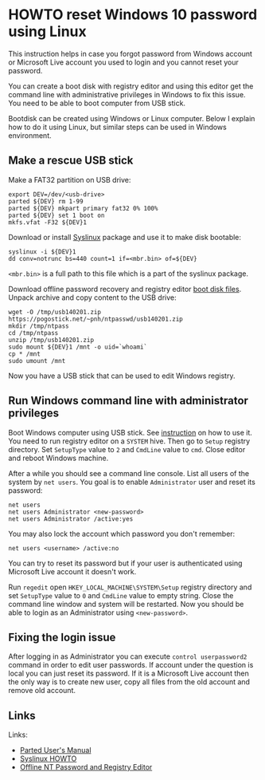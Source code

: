 # HOWTO reset Windows 10 password using Linux

This instruction helps in case you forgot password from Windows account or
Microsoft Live account you used to login and you cannot reset your password.

You can create a boot disk with registry editor and using this editor get the
command line with administrative privileges in Windows to fix this issue. You
need to be able to boot computer from USB stick.

Bootdisk can be created using Windows or Linux computer. Below I explain how to
do it using Linux, but similar steps can be used in Windows environment.

## Make a rescue USB stick

Make a FAT32 partition on USB drive:
```
export DEV=/dev/<usb-drive>
parted ${DEV} rm 1-99
parted ${DEV} mkpart primary fat32 0% 100%
parted ${DEV} set 1 boot on
mkfs.vfat -F32 ${DEV}1
```

Download or install [Syslinux](https://wiki.syslinux.org) package and use it to
make disk bootable:
```
syslinux -i ${DEV}1
dd conv=notrunc bs=440 count=1 if=<mbr.bin> of=${DEV}
```
`<mbr.bin>` is a full path to this file which is a part of the syslinux
package.

Download offline password recovery and registry editor [boot disk
files](https://pogostick.net/~pnh/ntpasswd/usb140201.zip). Unpack archive and
copy content to the USB drive:
```
wget -O /tmp/usb140201.zip https://pogostick.net/~pnh/ntpasswd/usb140201.zip
mkdir /tmp/ntpass
cd /tmp/ntpass
unzip /tmp/usb140201.zip
sudo mount ${DEV}1 /mnt -o uid=`whoami`
cp * /mnt
sudo umount /mnt
```

Now you have a USB stick that can be used to edit Windows registry.

## Run Windows command line with administrator privileges

Boot Windows computer using USB stick. See
[instruction](https://pogostick.net/~pnh/ntpasswd/walkthrough.html) on how to
use it. You need to run registry editor on a `SYSTEM` hive. Then go to `Setup`
registry directory. Set `SetupType` value to `2` and `CmdLine` value to `cmd`.
Close editor and reboot Windows machine.

After a while you should see a command line console. List all users of the
system by `net users`. You goal is to enable `Administrator` user and reset its
password:
```
net users
net users Administrator <new-password>
net users Administrator /active:yes
```
You may also lock the account which password you don't remember:
```
net users <username> /active:no
```
You can try to reset its password but if your user is authenticated using
Microsoft Live account it doesn't work.

Run `regedit` open `HKEY_LOCAL_MACHINE\SYSTEM\Setup` registry directory and set
`SetupType` value to `0` and `CmdLine` value to empty string. Close the command
line window and system will be restarted. Now you should be able to login as an
Administrator using `<new-password>`.

## Fixing the login issue

After logging in as Administrator you can execute `control userpassword2`
command in order to edit user passwords. If account under the question is local
you can just reset its password. If it is a Microsoft Live account then the
only way is to create new user, copy all files from the old account and remove
old account.

## Links

Links:
- [Parted User's Manual](https://www.gnu.org/software/parted/manual/parted.html)
- [Syslinux HOWTO](https://wiki.syslinux.org/wiki/index.php?title=HowTos)
- [Offline NT Password and Registry Editor](https://pogostick.net/~pnh/ntpasswd/)
